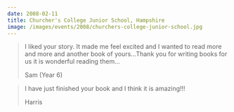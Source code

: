 ```yaml
---
date: 2008-02-11
title: Churcher's College Junior School, Hampshire
image: /images/events/2008/churchers-college-junior-school.jpg
---
```


> I liked your story. It made me feel excited and I wanted to read more and more and another book of yours...Thank you for writing books for us it is wonderful reading them...
> 
> <footer>Sam (Year 6)</footer>

> I have just finished your book and I think it is amazing!!!
> 
> <footer>Harris</footer>

